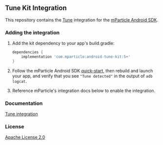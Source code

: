 ## Tune Kit Integration

This repository contains the [Tune](https://www.tune.com) integration for the [mParticle Android SDK](https://github.com/mParticle/mparticle-android-sdk).

### Adding the integration

1. Add the kit dependency to your app's build.gradle:

    ```groovy
    dependencies {
        implementation 'com.mparticle:android-tune-kit:5+'
    }
    ```
2. Follow the mParticle Android SDK [quick-start](https://github.com/mParticle/mparticle-android-sdk), then rebuild and launch your app, and verify that you see `"Tune detected"` in the output of `adb logcat`.
3. Reference mParticle's integration docs below to enable the integration.

### Documentation

[Tune integration](http://docs.mparticle.com/?java#tune)

### License

[Apache License 2.0](http://www.apache.org/licenses/LICENSE-2.0)
